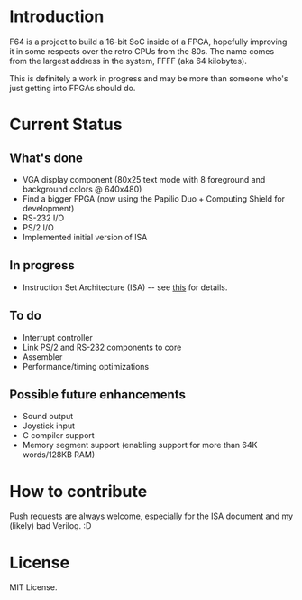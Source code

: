 # Introduction

F64 is a project to build a 16-bit SoC inside of a FPGA, hopefully improving it in some respects over the retro CPUs from the 80s. The name comes from the largest address in the system, FFFF (aka 64 kilobytes).

This is definitely a work in progress and may be more than someone who's just getting into FPGAs should do.

# Current Status

## What's done

+ VGA display component (80x25 text mode with 8 foreground and background colors @ 640x480)
+ Find a bigger FPGA (now using the Papilio Duo + Computing Shield for development)
+ RS-232 I/O
+ PS/2 I/O
+ Implemented initial version of ISA

## In progress

+ Instruction Set Architecture (ISA) -- see [this](Documentation/ISA.txt) for details.

## To do

+ Interrupt controller
+ Link PS/2 and RS-232 components to core
+ Assembler
+ Performance/timing optimizations

## Possible future enhancements

+ Sound output
+ Joystick input
+ C compiler support
+ Memory segment support (enabling support for more than 64K words/128KB RAM)

# How to contribute

Push requests are always welcome, especially for the ISA document and my (likely) bad Verilog. :D

# License

MIT License.
